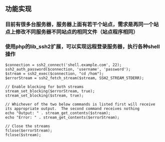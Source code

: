 ## 功能实现

### &#x20;目前有很多台服务器，服务器上面有若干个站点，需求是再同一个站点上修改不同服务器不同站点的相同文件（站点程序相同）

### 使用php的lib_ssh2扩展，可以实现远程登录服务器，执行各种shell操作


    $connection = ssh2_connect('shell.example.com', 22);
    ssh2_auth_password($connection, 'username', 'password');
    $stream = ssh2_exec($connection, "cd /hom");
    $errorStream = ssh2_fetch_stream($stream, SSH2_STREAM_STDERR);

    // Enable blocking for both streams
    stream_set_blocking($errorStream, true);
    stream_set_blocking($stream, true);

    // Whichever of the two below commands is listed first will receive its appropriate output.  The second command receives nothing
    echo "Output: " . stream_get_contents($stream);
    echo "Error: " . stream_get_contents($errorStream);

    // Close the streams        
    fclose($errorStream);
    fclose($stream);


